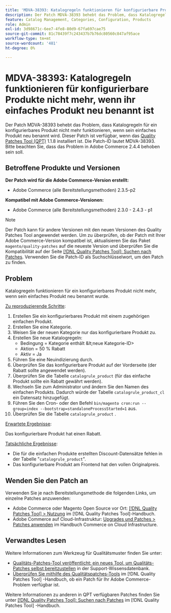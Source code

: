 ```yaml
---
title: 'MDVA-38393: Katalogregeln funktionieren für konfigurierbare Produkte nicht mehr, wenn ihr einfaches Produkt neu benannt ist'
description: Der Patch MDVA-38393 behebt das Problem, dass Katalogregeln für ein konfigurierbares Produkt nicht mehr funktionieren, wenn sein einfaches Produkt neu benannt wird. Dieser Patch ist verfügbar, wenn das [Quality Patches Tool (QPT)](https://experienceleague.adobe.com/en/docs/commerce-knowledge-base/kb/announcements/commerce-announcements/magento-quality-patches-released-new-tool-to-self-serve-quality-patches) 1.1.8 installiert ist. Die Patch-ID lautet MDVA-38393. Bitte beachten Sie, dass das Problem in Adobe Commerce 2.4.4 behoben sein soll.
feature: Catalog Management, Categories, Configuration, Products
role: Admin
exl-id: 3d98671c-6ee7-4fe8-80d9-67fa697cae75
source-git-commit: 81c78439f7c243437b7b76dc80560c847af95ace
workflow-type: tm+mt
source-wordcount: '481'
ht-degree: 0%

---
```


# MDVA-38393: Katalogregeln funktionieren für konfigurierbare Produkte nicht mehr, wenn ihr einfaches Produkt neu benannt ist

Der Patch MDVA-38393 behebt das Problem, dass Katalogregeln für ein konfigurierbares Produkt nicht mehr funktionieren, wenn sein einfaches Produkt neu benannt wird. Dieser Patch ist verfügbar, wenn das [Quality Patches Tool (QPT)](https://experienceleague.adobe.com/en/docs/commerce-knowledge-base/kb/announcements/commerce-announcements/magento-quality-patches-released-new-tool-to-self-serve-quality-patches) 1.1.8 installiert ist. Die Patch-ID lautet MDVA-38393. Bitte beachten Sie, dass das Problem in Adobe Commerce 2.4.4 behoben sein soll.

## Betroffene Produkte und Versionen

**Der Patch wird für die Adobe Commerce-Version erstellt:**

* Adobe Commerce (alle Bereitstellungsmethoden) 2.3.5-p2

**Kompatibel mit Adobe Commerce-Versionen:**

* Adobe Commerce (alle Bereitstellungsmethoden) 2.3.0 - 2.4.3 - p1

>[!NOTE]
>
>Der Patch kann für andere Versionen mit den neuen Versionen des Quality Patches Tool angewendet werden. Um zu überprüfen, ob der Patch mit Ihrer Adobe Commerce-Version kompatibel ist, aktualisieren Sie das Paket `magento/quality-patches` auf die neueste Version und überprüfen Sie die Kompatibilität auf der Seite [[!DNL Quality Patches Tool]: Suchen nach Patches](https://experienceleague.adobe.com/en/docs/commerce-knowledge-base/kb/announcements/commerce-announcements/magento-quality-patches-released-new-tool-to-self-serve-quality-patches). Verwenden Sie die Patch-ID als Suchschlüsselwort, um den Patch zu finden.

## Problem

Katalogregeln funktionieren für ein konfigurierbares Produkt nicht mehr, wenn sein einfaches Produkt neu benannt wurde.

<u>Zu reproduzierende Schritte</u>:

1. Erstellen Sie ein konfigurierbares Produkt mit einem zugehörigen einfachen Produkt.
1. Erstellen Sie eine Kategorie.
1. Weisen Sie der neuen Kategorie nur das konfigurierbare Produkt zu.
1. Erstellen Sie neue Katalogregeln:
   * Bedingung = Kategorie enthält \&lt;neue Kategorie-ID>
   * Aktion = 50 % Rabatt
   * Aktiv = Ja
1. Führen Sie eine Neuindizierung durch.
1. Überprüfen Sie das konfigurierbare Produkt auf der Vorderseite (der Rabatt sollte angewendet werden).
1. Überprüfen Sie die Tabelle `catalogrule_product` (für das einfache Produkt sollte ein Rabatt gewährt werden).
1. Wechseln Sie zum Administrator und ändern Sie den Namen des einfachen Produkts. Dadurch würde der Tabelle `catalogrule_product_cl` ein Datensatz hinzugefügt.
1. Führen Sie den Cron- oder den Befehl `bin/magento cron:run --group=index --bootstrap=standaloneProcessStarted=1` aus.
1. Überprüfen Sie die Tabelle `catalogrule_product` .

<u>Erwartete Ergebnisse</u>:

Das konfigurierbare Produkt hat einen Rabatt.

<u>Tatsächliche Ergebnisse</u>:

* Die für die einfachen Produkte erstellten Discount-Datensätze fehlen in der Tabelle &quot;`catalogrule_product`&quot;.
* Das konfigurierbare Produkt am Frontend hat den vollen Originalpreis.

## Wenden Sie den Patch an

Verwenden Sie je nach Bereitstellungsmethode die folgenden Links, um einzelne Patches anzuwenden:

* Adobe Commerce oder Magento Open Source vor Ort: [[!DNL Quality Patches Tool] > Nutzung](/help/tools/quality-patches-tool/usage.md) im [!DNL Quality Patches Tool]-Handbuch.
* Adobe Commerce auf Cloud-Infrastruktur: [Upgrades und Patches > Patches anwenden](https://experienceleague.adobe.com/docs/commerce-cloud-service/user-guide/develop/upgrade/apply-patches.html) im Handbuch Commerce on Cloud Infrastructure.

## Verwandtes Lesen

Weitere Informationen zum Werkzeug für Qualitätsmuster finden Sie unter:

* [Qualitäts-Patches-Tool veröffentlicht: ein neues Tool, um Qualitäts-Patches selbst bereitzustellen](https://experienceleague.adobe.com/en/docs/commerce-knowledge-base/kb/announcements/commerce-announcements/magento-quality-patches-released-new-tool-to-self-serve-quality-patches) in der Support-Wissensdatenbank.
* [Überprüfen Sie mithilfe des Qualitätspatches-Tools](/help/tools/quality-patches-tool/patches-available-in-qpt/check-patch-for-magento-issue-with-magento-quality-patches.md) im [!DNL Quality Patches Tool] -Handbuch, ob ein Patch für Ihr Adobe Commerce-Problem verfügbar ist.

Weitere Informationen zu anderen in QPT verfügbaren Patches finden Sie unter [[!DNL Quality Patches Tool]: Suchen nach Patches](https://experienceleague.adobe.com/tools/commerce-quality-patches/index.html) im [!DNL Quality Patches Tool] -Handbuch.
